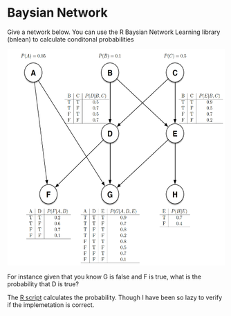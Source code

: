 # Baysian Network

Give a network below. You can use the R Baysian Network Learning library (bnlean) to calculate conditonal probabilities 

<img src="bn.png" width="600" height="500" />

For instance given that you know G is false and F is true, what is the probability that D is true?

The [R script](baysian_inference.R) calculates the probability. Though I have been so lazy to verify if the implemetation is correct.
